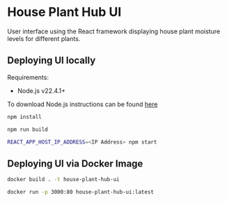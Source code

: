 # House Plant Hub UI
User interface using the React framework displaying house plant moisture levels for different plants.

## Deploying UI locally

Requirements:
- Node.js v22.4.1+

To download Node.js instructions can be found [here](https://nodejs.org/en/download)

```bash
npm install

npm run build

REACT_APP_HOST_IP_ADDRESS=<IP Address> npm start
```

## Deploying UI via Docker Image

```bash
docker build . -t house-plant-hub-ui

docker run -p 3000:80 house-plant-hub-ui:latest
```
